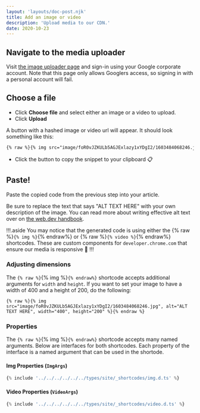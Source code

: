 ```yaml
---
layout: 'layouts/doc-post.njk'
title: Add an image or video
description: 'Upload media to our CDN.'
date: 2020-10-23
---
```


## Navigate to the media uploader

Visit [the image uploader page](https://chrome-gcs-uploader.web.app/) and
sign-in using your Google corporate account. Note that this page only allows
Googlers access, so signing in with a personal account will fail.

## Choose a file

- Click **Choose file** and select either an image or a video to upload.
- Click **Upload**

A button with a hashed image or video url will appear. It should look something
like this:

```md
{% raw %}{% img src="image/foR0vJZKULb5AGJExlazy1xYDgI2/1603484068246.jpg", alt="ALT TEXT HERE" %}{% endraw %}
```

- Click the button to copy the snippet to your clipboard 📋

## Paste!

Paste the copied code from the previous step into your article.

Be sure to replace the text that says "ALT TEXT HERE" with your own description
of the image. You can read more about writing effective alt text over on [the
web.dev handbook](https://web.dev/handbook/inclusion-and-accessibility/#use-inclusive-images).

!!!.aside
You may notice that the generated code is using either the
{% raw %}`{% img %}`{% endraw%} or {% raw %}`{% video %}`{% endraw%} shortcodes.
These are custom components for `developer.chrome.com` that ensure our media is
responsive 📱
!!!

### Adjusting dimensions

The `{% raw %}`{% img %}`{% endraw%}` shortcode accepts additional arguments for
`width` and `height`. If you want to set your image to have a width of 400 and
a height of 200, do the following:

```
{% raw %}{% img src="image/foR0vJZKULb5AGJExlazy1xYDgI2/1603484068246.jpg", alt="ALT TEXT HERE", width="400", height="200" %}{% endraw %}
```

### Properties

The `{% raw %}`{% img %}`{% endraw%}` shortcode accepts many named arguments. Below are interfaces for both shortcodes. Each property of the interface is a named argument that can be used in the shortode.

#### Img Properties (`ImgArgs`)

```typescript
{% include '../../../../../../types/site/_shortcodes/img.d.ts' %}
```

#### Video Properties (`VideoArgs`)

```typescript
{% include '../../../../../../types/site/_shortcodes/video.d.ts' %}
```

